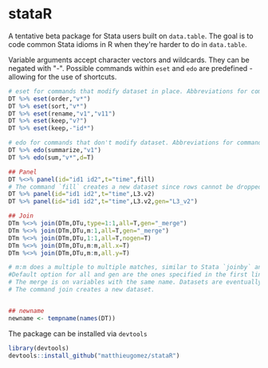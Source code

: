 stataR
======

A tentative beta package for Stata users built on `data.table`. The goal is to code common Stata idioms in R when they're harder to do in `data.table`.


Variable arguments accept character vectors and wildcards. They can be negated with "-". 
Possible commands within `eset` and `edo` are predefined - allowing for the use of shortcuts.



````R
# eset for commands that modify dataset in place. Abbreviations for command names are allowed.
DT %>% eset(order,"v*")
DT %>% eset(sort,"v*")
DT %>% eset(rename,"v1","v11")
DT %>% eset(keep,"v?")
DT %>% eset(keep,-"id*")

# edo for commands that don't modify dataset. Abbreviations for command names are allowed.
DT %>% edo(summarize,"v1")
DT %>% edo(sum,"v*",d=T)

## Panel
DT %<>% panel(id="id1 id2",t="time",fill)
# The command `fill` creates a new dataset since rows cannot be dropped/created by reference in data.table (for now)
DT %>% panel(id="id1 id2",t="time",L3.v2)
DT %>% panel(id="id1 id2",t="time",L3.v2,gen="L3_v2")

## Join
DTm %<>% join(DTm,DTu,type=1:1,all=T,gen="_merge")
DTm %<>% join(DTm,DTu,m:1,all=T,gen="_merge")
DTm %<>% join(DTm,DTu,1:1,all=T,nogen=T)
DTm %<>% join(DTm,DTu,m:m,all.x=T)
DTm %<>% join(DTm,DTu,m:m,all.y=T)

# m:m does a multiple to multiple matches, similar to Stata `joinby` and *not* to Stata `merge`. 
#Default option for all and gen are the ones specified in the first line. 
# The merge is on variables with the same name. Datasets are eventually coerced to data.tables and  sorted in place.
# The command join creates a new dataset.


## newname
newname <- tempname(names(DT))

````




The package can be installed via `devtools`

````R
library(devtools)
devtools::install_github("matthieugomez/stataR")
````
